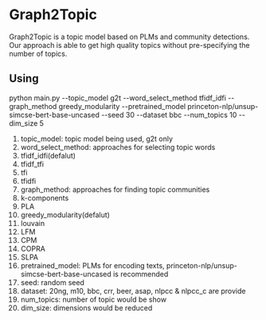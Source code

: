 # Graph2Topic
Graph2Topic is a topic model based on PLMs and community detections. Our approach is able to get high quality topics without pre-specifying the number of topics. 
## Using

python main.py --topic_model g2t --word_select_method tfidf_idfi --graph_method greedy_modularity --pretrained_model princeton-nlp/unsup-simcse-bert-base-uncased --seed 30 --dataset bbc --num_topics 10 --dim_size 5

1. topic_model: topic model being used, g2t only
2. word_select_method: approaches for selecting topic words
  1. tfidf_idfi(defalut)
  2. tfidf_tfi
  3. tfi
  4. tfidfi
3. graph_method: approaches for finding topic communities
  1. k-components
  2. PLA
  3. greedy_modularity(defalut)
  4. louvain
  5. LFM
  6. CPM
  7. COPRA
  8. SLPA
4. pretrained_model: PLMs for encoding texts, princeton-nlp/unsup-simcse-bert-base-uncased is recommended
5. seed: random seed
6. dataset: 20ng, m10, bbc, crr, beer, asap, nlpcc & nlpcc_c are provide
7. num_topics: number of topic would be show
8. dim_size: dimensions would be reduced
  
